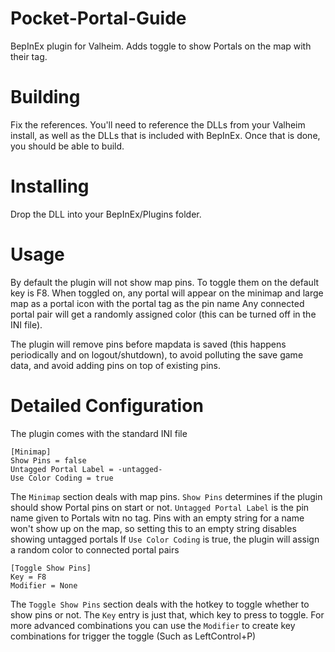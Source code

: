 # Pocket-Portal-Guide
BepInEx plugin for Valheim. Adds toggle to show Portals on the map with their tag.

# Building
Fix the references. You'll need to reference the DLLs from your Valheim install, as well as the DLLs that is included with BepInEx.
Once that is done, you should be able to build.

# Installing
Drop the DLL into your BepInEx/Plugins folder.

# Usage
By default the plugin will not show map pins. To toggle them on the default key is F8. When toggled on, any portal will appear on the minimap and large map as a portal icon with the portal tag as the pin name
Any connected portal pair will get a randomly assigned color (this can be turned off in the INI file).

The plugin will remove pins before mapdata is saved (this happens periodically and on logout/shutdown), to avoid polluting the save game data, and avoid adding pins on top of existing pins.

# Detailed Configuration
The plugin comes with the standard INI file

```
[Minimap]
Show Pins = false
Untagged Portal Label = -untagged-
Use Color Coding = true
```
The ``Minimap`` section deals with map pins. ``Show Pins`` determines if the plugin should show Portal pins on start or not.
``Untagged Portal Label`` is the pin name given to Portals witn no tag. Pins with an empty string for a name won't show up on the map, so setting this to an empty string disables showing untagged portals
If ``Use Color Coding`` is true, the plugin will assign a random color to connected portal pairs
```
[Toggle Show Pins]
Key = F8
Modifier = None
```
The ``Toggle Show Pins`` section deals with the hotkey to toggle whether to show pins or not. The ``Key`` entry is just that, which key to press to toggle.
For more advanced combinations you can use the ``Modifier`` to create key combinations for trigger the toggle (Such as LeftControl+P)

